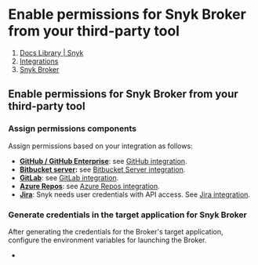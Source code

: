 # Enable permissions for Snyk Broker from your third-party tool

1. [Docs Library \| Snyk](https://github.com/snyk/user-docs/tree/53fce7f51125484bfae446936b09a98076f1d418/hc/en-us/README.md)
2. [Integrations](https://github.com/snyk/user-docs/tree/53fce7f51125484bfae446936b09a98076f1d418/hc/en-us/categories/360000598398-Integrations/README.md)
3. [Snyk Broker](https://github.com/snyk/user-docs/tree/53fce7f51125484bfae446936b09a98076f1d418/hc/en-us/sections/360001138138-Snyk-Broker/README.md)

## Enable permissions for Snyk Broker from your third-party tool

### Assign permissions components

Assign permissions based on your integration as follows:

* [**GitHub / GitHub Enterprise**](https://github.com/settings/tokens): see [GitHub integration](https://support.snyk.io/hc/en-us/articles/360004032117-GitHub-integration).
* [**Bitbucket server**](https://confluence.atlassian.com/bitbucket/grant-repository-access-to-users-and-groups-221449716.html)**:** see [Bitbucket Server integration](https://support.snyk.io/hc/en-us/articles/360004002218-Bitbucket-Server-integration). 
* [**GitLab**](https://docs.gitlab.com/ee/user/profile/personal_access_tokens.html): see [GitLab integration](https://support.snyk.io/hc/en-us/articles/360004002238-GitLab-integration).
* [**Azure Repos**](https://docs.microsoft.com/en-us/azure/devops/repos/): see [Azure Repos integration](https://support.snyk.io/hc/en-us/articles/360004002198-Azure-Repos-integration).
* [**Jira**](https://confluence.atlassian.com/cloud/api-tokens-938839638.html): Snyk needs user credentials with API access. See [Jira integration](https://support.snyk.io/hc/en-us/articles/360004002458-Jira). 

### Generate credentials in the target application for Snyk Broker

After generating the credentials for the Broker's target application, configure the environment variables for launching the Broker.

* 
